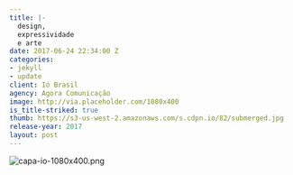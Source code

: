 ```yaml
---
title: |-
  design,
  expressividade
  e arte
date: 2017-06-24 22:34:00 Z
categories:
- jekyll
- update
client: Ió Brasil
agency: Agora Comunicação
image: http://via.placeholder.com/1080x400
is_title-striked: true
thumb: https://s3-us-west-2.amazonaws.com/s.cdpn.io/82/submerged.jpg
release-year: 2017
layout: post
---
```


![capa-io-1080x400.png](/uploads/capa-io-1080x400.png)